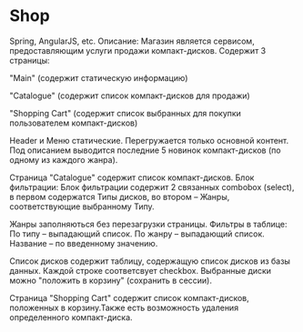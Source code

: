 # Shop

Spring, AngularJS, etc. Описание: Магазин является сервисом, предоставляющим услуги продажи компакт-дисков. Содержит 3 страницы:

"Main" (содержит статическую информацию)

"Catalogue" (содержит список компакт-дисков для продажи)

"Shopping Cart" (содержит список выбранных для покупки пользователем компакт-дисков)

Header и Меню статические. Перегружается только основной контент. Под описанием выводится последние 5 новинок компакт-дисков (по одному из каждого жанра).

Страница "Catalogue" содержит список компакт-дисков. Блок фильтрации: Блок фильтрации содержит 2 связанных combobox (select), в первом содержатся Типы дисков, во втором – Жанры, соответствующие выбранному Типу.

Жанры заполняються без перезагрузки страницы. Фильтры в таблице: По типу – выпадающий список. По жанру – выпадающий список. Название – по введенному значению.

Список дисков содержит таблицу, содержащую список дисков из базы данных. Каждой строке соответсвует checkbox. Выбранные диски можно "положить в корзину" (сохранить в сессии).

Страница "Shopping Cart" содержит список компакт-дисков, положенных в корзину.Также есть возможность удаления определенного компакт-диска.
